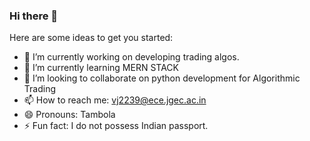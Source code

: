 ### Hi there 👋


Here are some ideas to get you started:

- 🔭 I’m currently working on developing trading algos.
- 🌱 I’m currently learning MERN STACK
- 👯 I’m looking to collaborate on python development for Algorithmic Trading
- 📫 How to reach me: vj2239@ece.jgec.ac.in
- 😄 Pronouns: Tambola
- ⚡ Fun fact: I do not possess Indian passport. 

